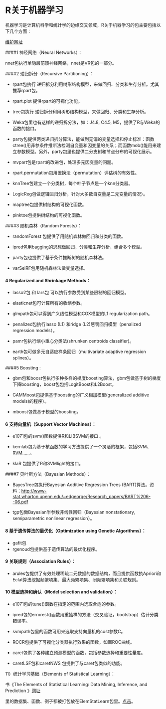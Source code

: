 
# R关于机器学习

机器学习是计算机科学和统计学的边缘交叉领域，R关于机器学习的包主要包括以下几个方面： 

[维护网址](http://cran.r-project.org/web/views/MachineLearning.html,"网站")


####1 神经网络（Neural Networks）：

nnet包执行单隐层前馈神经网络，nnet是VR包的一部分。 

####2 递归拆分（Recursive Partitioning）：


+ rpart包执行 递归拆分利用树形结构模型，来做回归、分类和生存分析。尤其推荐rpart包。

+ rpart.plot 提供rpart的可视化功能。

+ tree包执行 递归拆分利用树形结构模型，来做回归、分类和生存分析。

+ Weka包里也有这样的递归拆分法，如：J4.8, C4.5, M5，提供了R与Weka的函数的接口。

+ party包提供两类递归拆分算法，能做到无偏的变量选择和停止标准：函数ctree()用非参条件推断法检测自变量和因变量的关系；而函数mob()能用来建立参数模型。另外，party包里也提供二分支树和节点分布的可视化展示。 

+ mvpart包是rpart的改进包，处理多元因变量的问题。

+ rpart.permutation包用置换法（permutation）评估树的有效性。

+ knnTree包建立一个分类树，每个叶子节点是一个knn分类器。

+ LogicReg包做逻辑回归分析，针对大多数自变量是二元变量的情况）。

+ maptree包提供树结构的可视化函数。

+ pinktoe包提供树结构的可视化函数。 



####3 随机森林（Random Forests）：

+ randomForest 包提供了用随机森林做回归和分类的函数。

+ ipred包用bagging的思想做回归，分类和生存分析，组合多个模型。

+ party包也提供了基于条件推断树的随机森林法。

+ varSelRF包用随机森林法做变量选择。


#### 4 Regularized and Shrinkage Methods：

+ lasso2包  和 lars包 可以执行参数受到某些限制的回归模型。

+ elasticnet包可计算所有的收缩参数。

+ glmpath包可以得到广义线性模型和COX模型的L1 regularization path。

+ penalized包执行lasso (L1) 和ridge (L2)惩罚回归模型（penalized regression models）。

+ pamr包执行缩小重心分类法(shrunken centroids classifier)。

+ earth包可做多元自适应样条回归（multivariate adaptive regression splines）。 


####5 Boosting :

+ gbm包和boost包执行多种多样的梯度boosting算法，gbm包做基于树的梯度下降boosting，boost包包括LogitBoost和L2Boost。

+ GAMMoost包提供基于boosting的广义相加模型(generalized additive models)的程序）。

+ mboost包做基于模型的boosting。 


#### 6 支持向量机（Support Vector Machines）：

+ e1071包的svm()函数提供R和LIBSVM的接口 。

+ kernlab包为基于核函数的学习方法提供了一个灵活的框架，包括SVM、RVM……。

+ klaR 包提供了R和SVMlight的接口。 


####7 贝叶斯方法（Bayesian Methods）：

+ BayesTree包执行Bayesian Additive Regression Trees (BART)算法。资料：http://www-stat.wharton.upenn.edu/~edgeorge/Research_papers/BART%206--06.pdf

+ tgp包做Bayesian半参数非线性回归（Bayesian nonstationary, semiparametric nonlinear regression）。


#### 8 基于遗传算法的最优化（Optimization using Genetic Algorithms）：

+ gafit包
+ rgenoud包提供基于遗传算法的最优化程序。 

#### 9 关联规则（Association Rules）：

+ arules包提供了有效处理稀疏二元数据的数据结构，而且提供函数执Apriori和Eclat算法挖掘频繁项集、最大频繁项集、闭频繁项集和关联规则。

#### 10 模型选择和确认（Model selection and validation）：

+ e1071包的tune()函数在指定的范围内选取合适的参数。

+ ipred包的errorest()函数用重抽样的方法（交叉验证，bootstrap）估计分类错误率。

+ svmpath包里的函数可用来选取支持向量机的cost参数C。

+ ROCR包提供了可视化分类器执行效果的函数，如画ROC曲线。

+ caret包供了各种建立预测模型的函数，包括参数选择和重要性量度。

+ caretLSF包和caretNWS 包提供了与caret包类似的功能。 


11）统计学习基础（Elements of Statistical Learning）：

书《The Elements of Statistical Learning: Data Mining, Inference, and Prediction 》[网址](http://www-stat.stanford.edu/~tibs/ElemStatLearn/)

里的数据集、函数、例子都被打包放在ElemStatLearn包里。[点击](http://cran.r-project.org/web/packages/ElemStatLearn/index.html)。
